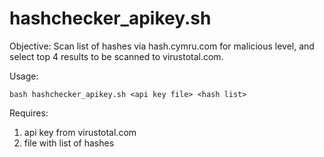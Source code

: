 # hashchecker_apikey.sh
Objective: Scan list of hashes via hash.cymru.com for malicious level, and select top 4 results to be scanned to virustotal.com.

Usage:

	bash hashchecker_apikey.sh <api key file> <hash list>

Requires:
  1) api key from virustotal.com
  2) file with list of hashes
